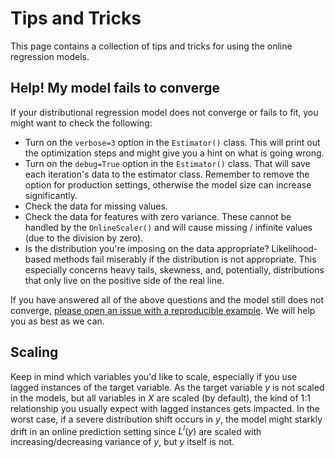 # Tips and Tricks

This page contains a collection of tips and tricks for using the online regression models.

## Help! My model fails to converge

If your distributional regression model does not converge or fails to fit, you might want to check the following:

- Turn on the `verbose=3` option in the `Estimator()` class. This will print out the optimization steps and might give you a hint on what is going wrong.
- Turn on the `debug=True` option in the `Estimator()` class. That will save each iteration's data to the estimator class. Remember to remove the option for production settings, otherwise the model size can increase significantly.
- Check the data for missing values.
- Check the data for features with zero variance. These cannot be handled by the `OnlineScaler()` and will cause missing / infinite values (due to the division by zero).
- Is the distribution you're imposing on the data appropriate? Likelihood-based methods fail miserably if the distribution is not appropriate. This especially concerns heavy tails, skewness, and, potentially, distributions that only live on the positive side of the real line.

If you have answered all of the above questions and the model still does not converge, [please open an issue with a reproducible example](https://github.com/simon-hirsch/rolch/issues). We will help you as best as we can.

## Scaling

Keep in mind which variables you'd like to scale, especially if you use lagged instances of the target variable. As the target variable $y$ is not scaled in the models, but all variables in $X$ are scaled (by default), the kind of 1:1 relationship you usually expect with lagged instances gets impacted. In the worst case, if a severe distribution shift occurs in $y$, the model might starkly drift in an online prediction setting since $L^l(y)$ are scaled with increasing/decreasing variance of $y$, but $y$ itself is not. 